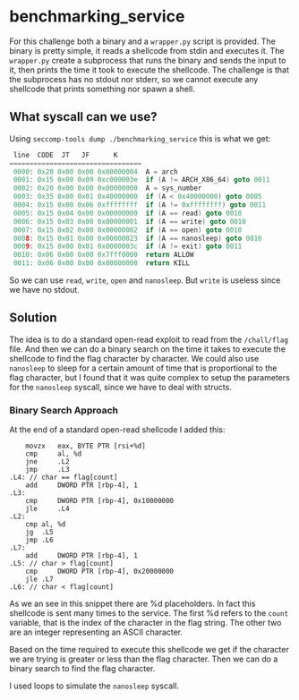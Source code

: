 # benchmarking_service

For this challenge both a binary and a `wrapper.py` script is provided. The binary is pretty simple, it reads a shellcode from stdin and executes it. The `wrapper.py` create a subprocess that runs the binary and sends the input to it, then prints the time it took to execute the shellcode. The challenge is that the subprocess has no stdout nor stderr, so we cannot execute any shellcode that prints something nor spawn a shell.

## What syscall can we use?

Using `seccomp-tools dump ./benchmarking_service` this is what we get:

```c
 line  CODE  JT   JF      K
=================================
 0000: 0x20 0x00 0x00 0x00000004  A = arch
 0001: 0x15 0x00 0x09 0xc000003e  if (A != ARCH_X86_64) goto 0011
 0002: 0x20 0x00 0x00 0x00000000  A = sys_number
 0003: 0x35 0x00 0x01 0x40000000  if (A < 0x40000000) goto 0005
 0004: 0x15 0x00 0x06 0xffffffff  if (A != 0xffffffff) goto 0011
 0005: 0x15 0x04 0x00 0x00000000  if (A == read) goto 0010
 0006: 0x15 0x03 0x00 0x00000001  if (A == write) goto 0010
 0007: 0x15 0x02 0x00 0x00000002  if (A == open) goto 0010
 0008: 0x15 0x01 0x00 0x00000023  if (A == nanosleep) goto 0010
 0009: 0x15 0x00 0x01 0x0000003c  if (A != exit) goto 0011
 0010: 0x06 0x00 0x00 0x7fff0000  return ALLOW
 0011: 0x06 0x00 0x00 0x00000000  return KILL
```

So we can use `read`, `write`, `open` and `nanosleep`. But `write` is useless since we have no stdout.

## Solution

The idea is to do a standard open-read exploit to read from the `/chall/flag` file. And then we can do a binary search on the time it takes to execute the shellcode to find the flag character by character. We could also use `nanosleep` to sleep for a certain amount of time that is proportional to the flag character, but I found that it was quite complex to setup the parameters for the `nanosleep` syscall, since we have to deal with structs.

### Binary Search Approach

At the end of a standard open-read shellcode I added this:

```x86asm
    movzx   eax, BYTE PTR [rsi+%d]
    cmp     al, %d
    jne     .L2
    jmp     .L3
.L4: // char == flag[count]
    add     DWORD PTR [rbp-4], 1
.L3:
    cmp     DWORD PTR [rbp-4], 0x10000000
    jle     .L4
.L2:
    cmp al, %d
    jg  .L5
    jmp .L6
.L7:
    add     DWORD PTR [rbp-4], 1
.L5: // char > flag[count]
    cmp     DWORD PTR [rbp-4], 0x20000000
    jle .L7
.L6: // char < flag[count]
```

As we an see in this snippet there are %d placeholders. In fact this shellcode is sent many times to the service. The first %d refers to the `count` variable, that is the index of the character in the flag string. The other two are an integer representing an ASCII character.

Based on the time required to execute this shellcode we get if the character we are trying is greater or less than the flag character. Then we can do a binary search to find the flag character.

I used loops to simulate the `nanosleep` syscall.
